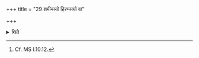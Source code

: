+++
title = "29 शमीमय्यो हिरण्मय्यो वा"

+++

<details><summary>थिते</summary>

29. The ladles for (the Varuṇapraghāsa-rite should be made) out of Śamī-wood[^1] or gold.  

[^1]: Cf. MS I.10.12.
</details>
